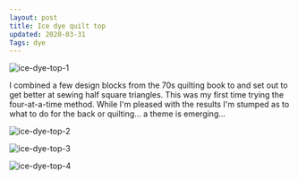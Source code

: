 ```yaml
---
layout: post
title: Ice dye quilt top
updated: 2020-03-31
Tags: dye
---
```


![ice-dye-top-1](https://caitlinmeyer.github.io/project-log/images/ice-dye-top-1.JPG)

I combined a few design blocks from the 70s quilting book to and set out to get better at sewing half square triangles. This was my first time trying the four-at-a-time method. While I'm pleased with the results I'm stumped as to what to do for the back or quilting... a theme is emerging...

![ice-dye-top-2](https://caitlinmeyer.github.io/project-log/images/ice-dye-top-2.JPG)

![ice-dye-top-3](https://caitlinmeyer.github.io/project-log/images/ice-dye-top-3.JPG)

![ice-dye-top-4](https://caitlinmeyer.github.io/project-log/images/ice-dye-top-4.JPG)
